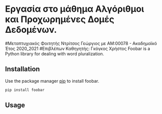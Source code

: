 # Εργασία στο μάθημα Αλγόριθμοι και Προχωρημένες Δομές Δεδομένων.
#Μεταπτυχιακός Φοιτητής Ντρίτσος Γεώργιος με ΑΜ:00078 - Ακαδημαϊκό Έτος 2020_2021
#Επιβλέπων Καθηγητής: Γκόγκος Χρήστος
Foobar is a Python library for dealing with word pluralization.

## Installation

Use the package manager [pip](https://pip.pypa.io/en/stable/) to install foobar.

```bash
pip install foobar
```

## Usage
